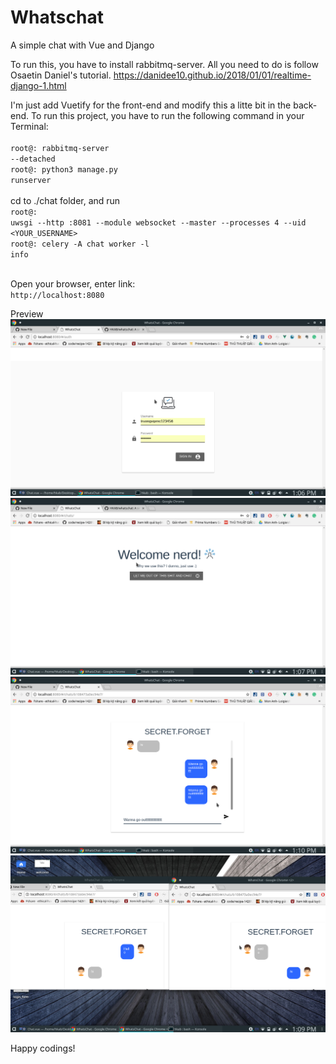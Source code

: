 # Whatschat
A simple chat with Vue and Django 

To run this, you have to install rabbitmq-server. All you need to do is follow Osaetin Daniel's tutorial.
<a>https://danidee10.github.io/2018/01/01/realtime-django-1.html</a>

I'm just add Vuetify for the front-end and modify this a litte bit in the back-end.
To run this project, you have to run the following command in your Terminal:<br><br>
<code>root@: rabbitmq-server --detached</code><br>
<code>root@: python3 manage.py runserver</code><br><br>
cd to ./chat folder, and run<br>
<code>root@: uwsgi --http :8081 --module websocket --master --processes 4 --uid <YOUR_USERNAME></code><br>
<code>root@: celery -A chat worker -l info</code><br><br>

Open your browser, enter link:<br>
<code>http://localhost:8080</code>

Preview
<img src='/preview/login_form.png'></img><br>
<img src='/preview/welcome.png'></img><br>
<img src='/preview/chatwithother.png'></img><br>
<img src='/preview/chat.png'></img><br>

Happy codings!
